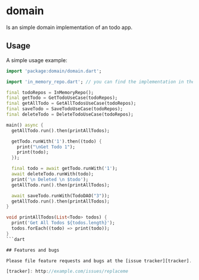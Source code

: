 # domain

Is an simple domain implementation of an todo app.


## Usage

A simple usage example:
```dart
import 'package:domain/domain.dart';

import 'in_memory_repo.dart'; // you can find the implementation in the example folder

final todoRepos = InMemoryRepo();
final getTodo = GetTodoUseCase(todoRepos);
final getAllTodo = GetAllTodosUseCase(todoRepos);
final saveTodo = SaveTodoUseCase(todoRepos);
final deleteTodo = DeleteTodoUseCase(todoRepos);

main() async {
  getAllTodo.run().then(printAllTodos);

  getTodo.runWith('1').then((todo) {
    print("\nGet Todo 1");
    print(todo);
  });

  final todo = await getTodo.runWith('1');
  await deleteTodo.runWith(todo);
  print('\n Deleted \n $todo');
  getAllTodo.run().then(printAllTodos);

  await saveTodo.runWith(TodoDAO("3"));
  getAllTodo.run().then(printAllTodos);
}

void printAllTodos(List<Todo> todos) {
  print('Get All Todos ${todos.length}');
  todos.forEach((todo) => print(todo));
}
```dart

## Features and bugs

Please file feature requests and bugs at the [issue tracker][tracker].

[tracker]: http://example.com/issues/replaceme
